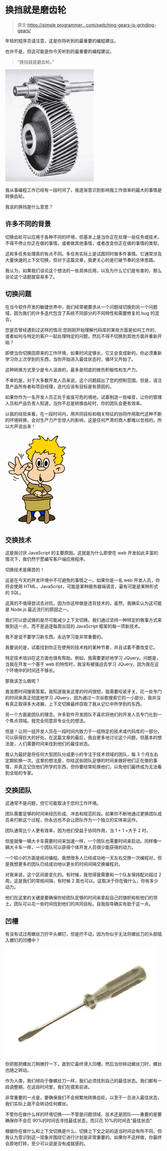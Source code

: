 # 换挡就是磨齿轮

> 原文:[https://simple programmer . com/switching-gears-is-grinding-gears/](https://simpleprogrammer.com/switching-gears-is-grinding-gears/)

年轻的程序员请注意，这是你将听到的最重要的编程建议。

也许不是，但这可能是你今天听到的最重要的编程建议。

> “换挡就是磨齿轮。”



![gear-intro](img/76e88ccd0cb2ff74fde23f23f80da018.png "gear-intro")



我从事编程工作已经有一段时间了，我逐渐意识到影响我工作效率的最大的事情是转换齿轮。

我说的换挡是什么意思？

## 许多不同的背景

切换齿轮可以应用于各种不同的环境，但基本上是当你正在处理一些任务或技术，不得不停止你正在做的事情，或者做其他事情，或者改变你正在做的事情的类型。

这和多任务处理真的有点不同。多任务实际上是试图同时做多件事情。它通常涉及大量快速的上下文切换，但对于这篇文章，我更关心的是打破节奏的总体思路。

我认为，如果我们谈论这个想法的一些具体应用，以及为什么它们是有害的，那么谈论这个话题就容易多了。

## 切换问题

在当今软件开发的敏捷世界中，我们经常被要求从一个问题域切换到另一个问题域，因为我们的许多迭代包含了系统不同部分的不同特性和需要修复的 bug 的混合。

您是否曾经遇到过这样的情况:您刚刚开始理解代码库的某些方面是如何工作的，或者如何与特定的客户一起处理特定的问题，然后不得不切换到其他方面并重新开始？

即使当你切换回原来的工作环境，如果时间足够长，它又会变成新的。你必须重新学习你上次学到的东西，当你开始进入最佳状态时，循环又开始了。

这种转换方式至少是令人沮丧的，最多是彻底的挫伤积极性和生产力。

不幸的是，对于大多数开发人员来说，这个问题超出了您的控制范围。但是，请注意产品所有者和项目经理，迭代应该有目标是有原因的。

如果你作为一名开发人员正处于岌岌可危的境地，试着制造一些噪音，让你的管理人员和产品负责人知道，当你不总是转换齿轮时，你的团队会更有效率。

以我的经验来看，在一段时间内，用共同目标和相关特征的协同作用取代这种不断的环境转换，会对生产力产生惊人的影响，这是任何严肃的商人都难以忽视的。所以大声说出来！



![Clss_065](img/44816ba9241312499c97a8f5c622a23a.png "Clss_065")



## 交换技术

这是我讨厌 JavaScript 的主要原因。这就是为什么即使在 web 开发如此丰富的情况下，我仍然宁愿编写客户端应用程序。

切换技术是痛苦的！

这是在今天的开发环境中不可避免的事情之一。如果你是一名 web 开发人员，你将会使用 HTML、JavaScript，可能是某种服务器端语言，最有可能是某种形式的 SQL。

这真的不值得尝试去对抗，因为你这样做是违背技术的。虽然，我确实认为这可能是 Node.js 最近流行的原因之一。

我们可以尝试做的是尽可能减少上下文切换。我们通过坚持一种特定的做事方式来做到这一点，而不是追逐每周出现的 JavaScript 框架的每一项新技术。

我不是说不要学习新东西。永远学习是非常重要的。

我要说的是，试着找到你正在使用的技术栈的某种节奏，并且试着不要改变它。

特定技术培训在这方面也很有帮助。例如，我需要更好地学习 JQuery。问题是，当我在开发一个基于 web 的特性时，我没有被强迫去学习 JQuery，因为我在这个环境中的时间还不够长。

那我该怎么做呢？

我浪费时间搜索答案。我知道我来这里的时间很短，我需要咬紧牙关，花一些专门的时间来真正彻底地学习 JQuery，因为通过一次谷歌搜索它的一小部分，我并没有真正取得多大进展，上下文切换最终窃取了我从记忆中所学到的东西。

另一个方面是团队的理念。许多软件开发团队不喜欢将他们的开发人员专门化到一个焦点领域。我完全同意非专业化的想法。

但是！让同一组开发人员在一段时间内致力于一组特定的技术或代码库的一部分，可以获得巨大的好处。在这篇文章的最后，我会更多地讨论这个问题，但基本的想法是，人们需要时间来找到他们的最佳状态。

我认为最好是将任何大型团队分成更小的专注于技术领域的团队，每 3 个月左右定期轮换一次。这里的想法是，你给这些团队足够的时间来做好他们正在做的事情，并真正记住他们所学的东西，但你要经常轮换他们，以免他们最终成为无法看到全局的专家。

## 交换团队

这通常不是问题，但它可能取决于您的工作环境。

团队需要足够的时间来经历形成、冲击和规范阶段。如果你不断地通过更换团队成员来打断这个过程，你永远也不会让团队作为一个独立的实体来运作。

团队通常比个人更有效率，因为他们受益于协同作用，当 1 + 1 =大于 2 时。

但是就像一辆大卡车需要时间来加速一样，一个团队也需要时间来启动。同样像一辆大卡车一样，一个团队可以获得个体开发人员很少能获得的动力。

一个较小的方面是结对编程。我想很多人已经成功地一天左右交换一次编程对，但是我想更多的团队已经成功地以更长的时间间隔交换编程对。

对我来说，这个区间是变化的。有时候，我觉得我需要和一个队友保持配对超过 2 周，这是我们的常规间隔，有时候 2 周也可以。这取决于你在做什么，你有多少动力。

他们在这里的关键是要确保你给团队足够的时间来拿起自己的旗帜和桩他们的领土。团队可以花一些时间找到他们的共同目标。自我指导确实有助于这一点。

## 凹槽

有没有试过用螺丝刀拧平头螺钉，但是拧不动，因为你似乎无法将螺丝刀的头部插入螺钉的凹槽中？



![This Shutterstock image #2798630 was downloaded on 3-13-07 for HSW: QUICK FIXES FOR YOUR HOME, 730175.](img/9ceeea306fa6589deda3665a34353685.png "This Shutterstock image #2798630 was downloaded on 3-13-07 for HSW: QUICK FIXES FOR YOUR HOME, 730175.")



你把那把螺丝刀稍微拧一下，直到它最终滑入凹槽。然后当你转动螺丝刀时，螺丝也随之转动。

作为人类，我们倾向于像螺丝刀一样，我们必须找到自己的最佳状态。我们都有一段调整期，在这段时间里，我们在摸索前进。

非常重要的一点是，要确保我们不会频繁地转换齿轮，以至于一旦进入最佳状态，我们实际上就不会转动任何螺丝。

不管你在做什么样的环境切换——不管是问题领域、技术还是团队——重要的是要确保你不会花 90%的时间去寻找最佳状态，而只花 10%的时间去“最佳状态”

根据你在做什么和上下文切换是什么，切换上下文之前的适当时间会有所不同，但我认为意识到这一现象并围绕它进行计划是非常重要的。如果你不这样做，你最终会原地打转，至少可以说是没有成就感的。